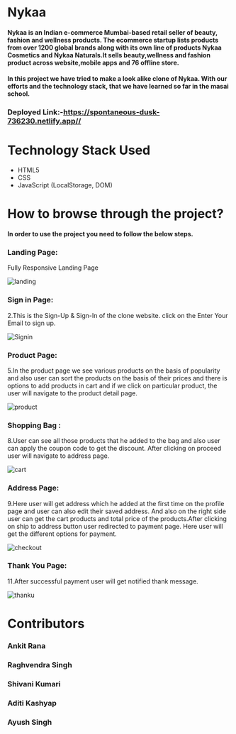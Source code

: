 # Nykaa 
#### Nykaa is an Indian e-commerce Mumbai-based retail seller of beauty, fashion and wellness products. The ecommerce startup lists products from over 1200 global brands along with its own line of products Nykaa Cosmetics and Nykaa Naturals.It sells beauty,wellness and fashion product across website,mobile apps and 76 offline store.

#### In this project we have tried to make a look alike clone of Nykaa. With our efforts and the technology stack, that we have learned so far in the masai school.

### Deployed Link:-https://spontaneous-dusk-736230.netlify.app//

# Technology Stack Used 
* HTML5
* CSS
* JavaScript (LocalStorage, DOM)



# How to browse through the project? 
#### In order to use the project you need to follow the below steps.
### Landing Page:

Fully Responsive Landing Page

![landing](https://github.com/Raghvendra2811/Nykaa-Web-Clone/blob/main/src/landing.png)

### Sign in Page:

2.This is the Sign-Up & Sign-In of the clone website.
   click on the Enter Your Email to sign up.
   
![Signin](https://github.com/Raghvendra2811/Nykaa-Web-Clone/blob/main/src/Signin.png)

### Product Page:

5.In the product page we see various products on the basis of popularity and also user can sort the products on the basis of their prices and there is options to add products in cart and if we click on particular product, the user will navigate to the product detail page.

![product](https://github.com/Raghvendra2811/Nykaa-Web-Clone/blob/main/src/product.png)



### Shopping Bag :

8.User can see all those products that he added to the bag and also user can apply the coupon code to get the discount. After clicking on proceed user will navigate to address page.

![cart](https://github.com/Raghvendra2811/Nykaa-Web-Clone/blob/main/src/cart.png)

### Address Page:

9.Here user will get address which he added at the first time on the profile page and user can also edit their saved address. And also on the right side user can get the cart products and total price of the products.After clicking on ship to address button user redirected to payment page. Here user will get the different options for payment.

![checkout](https://github.com/Raghvendra2811/Nykaa-Web-Clone/blob/main/src/checkout.png)


### Thank You Page:

11.After successful payment user will get notified thank message.

![thanku](https://github.com/Raghvendra2811/Nykaa-Web-Clone/blob/main/src/thanku.png)


# Contributors

### Ankit Rana 

### Raghvendra Singh 

### Shivani Kumari 

### Aditi Kashyap 

### Ayush Singh 


